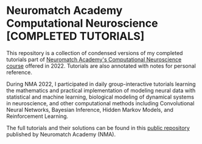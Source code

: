 # Neuromatch Academy Computational Neuroscience [COMPLETED TUTORIALS]
This repository is a collection of condensed versions of my completed tutorials part of [Neuromatch Academy's Computational Neuroscience course](https://compneuro.neuromatch.io/tutorials/intro.html) offered in 2022. Tutorials are also annotated with notes for personal reference. 

During NMA 2022, I participated in daily group-interactive tutorials learning the mathematics and practical implementation of modeling neural data with statistical and machine learning, biological modeling of dynamical systems in neuroscience, and other computational methods including Convolutional Neural Networks, Bayesian Inference, Hidden Markov Models, and Reinforcement Learning.

The full tutorials and their solutions can be found in this [public repository](https://github.com/NeuromatchAcademy/course-content) published by Neuromatch
Academy (NMA).
